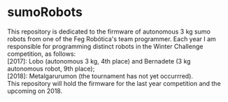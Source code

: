 # sumoRobots
This repository is dedicated to the firmware of autonomous 3 kg sumo robots from one of the Feg Robótica's team programmer.
Each year I am responsible for programming distinct robots in the Winter Challenge competition, as follows:  
[2017]: Lobo (autonomous 3 kg, 4th place) and Bernadete (3 kg autonomous robot, 9th place);  
[2018]: Metalgarurumon (the tournament has not yet occurrred).  
This repository will hold the firmware for the last year competition and the upcoming on 2018.

